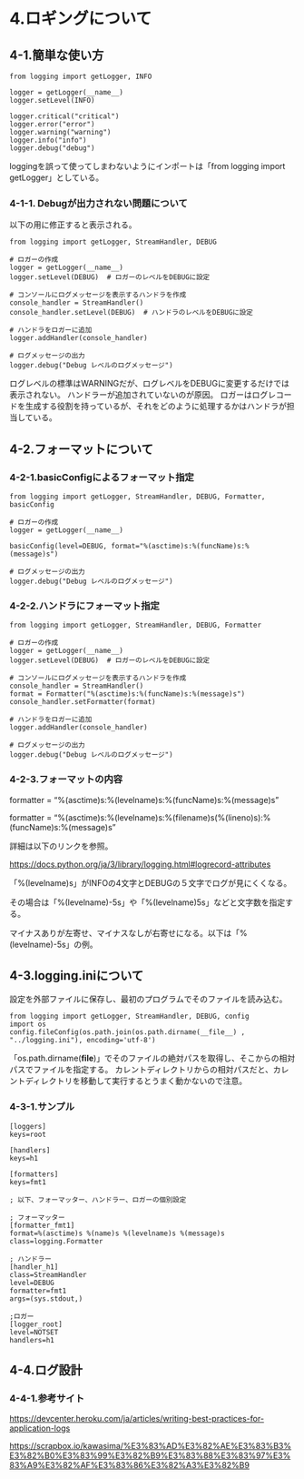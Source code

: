 # 4.ロギングについて

## 4-1.簡単な使い方

```
from logging import getLogger, INFO

logger = getLogger(__name__)
logger.setLevel(INFO)

logger.critical("critical")
logger.error("error")
logger.warning("warning")
logger.info("info")
logger.debug("debug")
```

loggingを誤って使ってしまわないようにインポートは「from logging import getLogger」としている。

### 4-1-1. Debugが出力されない問題について

以下の用に修正すると表示される。
```
from logging import getLogger, StreamHandler, DEBUG

# ロガーの作成
logger = getLogger(__name__)
logger.setLevel(DEBUG)  # ロガーのレベルをDEBUGに設定

# コンソールにログメッセージを表示するハンドラを作成
console_handler = StreamHandler()
console_handler.setLevel(DEBUG)  # ハンドラのレベルをDEBUGに設定

# ハンドラをロガーに追加
logger.addHandler(console_handler)

# ログメッセージの出力
logger.debug("Debug レベルのログメッセージ")
```


ログレベルの標準はWARNINGだが、ログレベルをDEBUGに変更するだけでは表示されない。
ハンドラーが追加されていないのが原因。
ロガーはログレコードを生成する役割を持っているが、それをどのように処理するかはハンドラが担当している。

## 4-2.フォーマットについて

### 4-2-1.basicConfigによるフォーマット指定

```
from logging import getLogger, StreamHandler, DEBUG, Formatter, basicConfig

# ロガーの作成
logger = getLogger(__name__)

basicConfig(level=DEBUG, format="%(asctime)s:%(funcName)s:%(message)s")

# ログメッセージの出力
logger.debug("Debug レベルのログメッセージ")
```

### 4-2-2.ハンドラにフォーマット指定

```
from logging import getLogger, StreamHandler, DEBUG, Formatter

# ロガーの作成
logger = getLogger(__name__)
logger.setLevel(DEBUG)  # ロガーのレベルをDEBUGに設定

# コンソールにログメッセージを表示するハンドラを作成
console_handler = StreamHandler()
format = Formatter("%(asctime)s:%(funcName)s:%(message)s")
console_handler.setFormatter(format)

# ハンドラをロガーに追加
logger.addHandler(console_handler)

# ログメッセージの出力
logger.debug("Debug レベルのログメッセージ")
```

### 4-2-3.フォーマットの内容

formatter = “%(asctime)s:%(levelname)s:%(funcName)s:%(message)s”

formatter = “%(asctime)s:%(levelname)s:%(filename)s(%(lineno)s):%(funcName)s:%(message)s”

詳細は以下のリンクを参照。

https://docs.python.org/ja/3/library/logging.html#logrecord-attributes

「%(levelname)s」がINFOの4文字とDEBUGの５文字でログが見にくくなる。

その場合は「%(levelname)-5s」や「%(levelname)5s」などと文字数を指定する。

マイナスありが左寄せ、マイナスなしが右寄せになる。以下は「%(levelname)-5s」の例。

## 4-3.logging.iniについて

設定を外部ファイルに保存し、最初のプログラムでそのファイルを読み込む。

```
from logging import getLogger, StreamHandler, DEBUG, config
import os
config.fileConfig(os.path.join(os.path.dirname(__file__) , "../logging.ini"), encoding='utf-8')
```

「os.path.dirname(__file__)」でそのファイルの絶対パスを取得し、そこからの相対パスでファイルを指定する。
カレントディレクトリからの相対パスだと、カレントディレクトリを移動して実行するとうまく動かないので注意。

### 4-3-1.サンプル

```
[loggers]
keys=root
 
[handlers]
keys=h1
 
[formatters]
keys=fmt1
 
; 以下、フォーマッター、ハンドラー、ロガーの個別設定
 
; フォーマッター
[formatter_fmt1]
format=%(asctime)s %(name)s %(levelname)s %(message)s
class=logging.Formatter

; ハンドラー
[handler_h1]
class=StreamHandler
level=DEBUG
formatter=fmt1
args=(sys.stdout,)
 
;ロガー
[logger_root]
level=NOTSET
handlers=h1
```

## 4-4.ログ設計

### 4-4-1.参考サイト
https://devcenter.heroku.com/ja/articles/writing-best-practices-for-application-logs

https://scrapbox.io/kawasima/%E3%83%AD%E3%82%AE%E3%83%B3%E3%82%B0%E3%83%99%E3%82%B9%E3%83%88%E3%83%97%E3%83%A9%E3%82%AF%E3%83%86%E3%82%A3%E3%82%B9